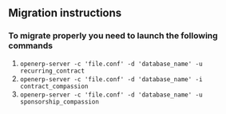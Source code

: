 ## Migration instructions

### To migrate properly you need to launch the following commands

1. `openerp-server -c 'file.conf' -d 'database_name' -u recurring_contract`
2. `openerp-server -c 'file.conf' -d 'database_name' -i contract_compassion`
3. `openerp-server -c 'file.conf' -d 'database_name' -u sponsorship_compassion`
